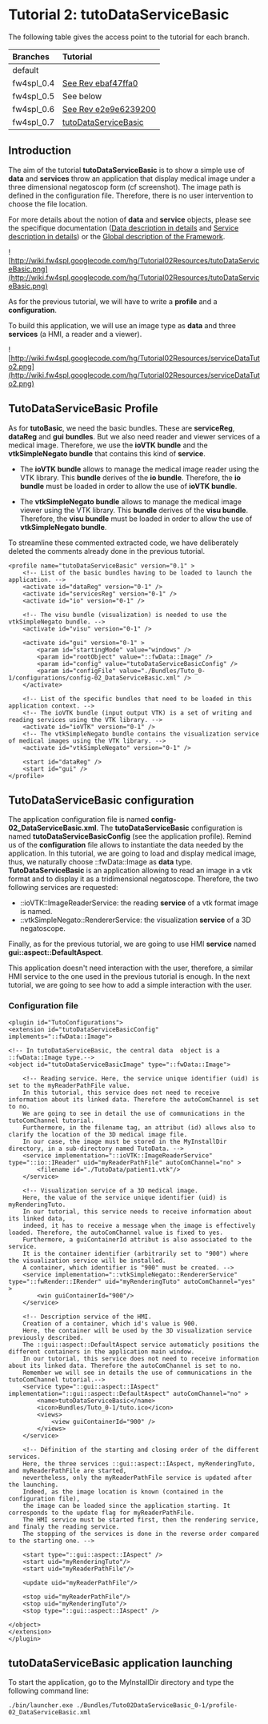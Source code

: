 # Tutorial 2: tutoDataServiceBasic #

The following table gives the access point to the tutorial for each branch.

| **Branches** | **Tutorial** |
|:-------------|:-------------|
| default      |              |
| fw4spl\_0.4  | [See Rev ebaf47ffa0](Tutorial2_fw4spl_04_Revision_ebaf47ffa0.md) |
| fw4spl\_0.5  |  See below   |
| fw4spl\_0.6  | [See Rev e2e9e6239200](Tutorial2_fw4spl_06_Revision_e2e9e6239200.md)|
| fw4spl\_0.7  | [tutoDataServiceBasic](Tutorial2.md) |

## Introduction ##

The aim of the tutorial **tutoDataServiceBasic** is to show a simple use of **data** and **services** throw an application that display medical image under a three dimensional negatoscop form (cf screenshot). The image path is defined in the configuration file. Therefore, there is no user intervention to choose the file location.

For more details about the notion of **data** and **service** objects, please see the specifique documentation ([Data description in details](DataDescription.md) and [Service description in details](ServiceDescription.md)) or the [Global description of the Framework](Description.md).

![http://wiki.fw4spl.googlecode.com/hg/Tutorial02Resources/tutoDataServiceBasic.png](http://wiki.fw4spl.googlecode.com/hg/Tutorial02Resources/tutoDataServiceBasic.png)

As for the previous tutorial, we will have to write a **profile** and a **configuration**.

To build this application, we will use an image type as **data** and three **services** (a HMI, a reader and a viewer).

![http://wiki.fw4spl.googlecode.com/hg/Tutorial02Resources/serviceDataTuto2.png](http://wiki.fw4spl.googlecode.com/hg/Tutorial02Resources/serviceDataTuto2.png)

## TutoDataServiceBasic Profile ##

As for **tutoBasic**, we need the basic bundles. These are **serviceReg**, **dataReg** and **gui** **bundles**. But we also need reader and viewer services of a medical image. Therefore, we use the **ioVTK bundle** and the **vtkSimpleNegato bundle** that contains this kind of **service**.

  * The **ioVTK bundle** allows to manage the medical image reader using the VTK library. This **bundle** derives of the **io bundle**. Therefore, the **io bundle** must be loaded in order to allow the use of **ioVTK bundle**.

  * The **vtkSimpleNegato bundle** allows to manage the medical image viewer using the VTK library. This **bundle** derives of the **visu bundle**. Therefore, the **visu bundle** must be loaded in order to allow the use of **vtkSimpleNegato bundle**.

To streamline these commented extracted code, we have deliberately deleted the comments already done in the previous tutorial.

```
<profile name="tutoDataServiceBasic" version="0.1" >
    <!-- List of the basic bundles having to be loaded to launch the application. -->
    <activate id="dataReg" version="0-1" />
    <activate id="servicesReg" version="0-1" />
    <activate id="io" version="0-1" />
    
    <!-- The visu bundle (visualization) is needed to use the vtkSimpleNegato bundle. -->
    <activate id="visu" version="0-1" />

    <activate id="gui" version="0-1" >
        <param id="startingMode" value="windows" />
        <param id="rootObject" value="::fwData::Image" />
        <param id="config" value="tutoDataServiceBasicConfig" />
        <param id="configFile" value="./Bundles/Tuto_0-1/configurations/config-02_DataServiceBasic.xml" />
    </activate>

    <!-- List of the specific bundles that need to be loaded in this application context. -->
    <!-- The ioVTK bundle (input output VTK) is a set of writing and reading services using the VTK library. -->
    <activate id="ioVTK" version="0-1" />
    <!-- The vtkSimpleNegato bundle contains the visualization service of medical images using the VTK library. -->
    <activate id="vtkSimpleNegato" version="0-1" />
    
    <start id="dataReg" />
    <start id="gui" />   
</profile>
```

## TutoDataServiceBasic configuration ##

The application configuration file is named **config-02\_DataServiceBasic.xml**. The **tutoDataServiceBasic** configuration is named **tutoDataServiceBasicConfig** (see the application profile).
Remind us of the **configuration** file allows to instantiate the data needed by the application. In this tutorial, we are going to load and display medical image, thus, we naturally choose ::fwData::Image as  **data** type.
**TutoDataServiceBasic** is an application allowing to read an image in a vtk format and to display it as a tridimensional negatoscope. Therefore, the two following services are requested:
  * ::ioVTK::ImageReaderService: the reading **service** of a vtk format image is named.
  * ::vtkSimpleNegato::RendererService: the visualization **service** of a 3D negatoscope.

Finally, as for the previous tutorial, we are going to use HMI **service** named **gui::aspect::DefaultAspect**.

This application doesn't need interaction with the user, therefore, a similar HMI service to the one used in the previous tutorial is enough. In the next tutorial, we are going to see how to add a simple interaction with the user.

### Configuration file ###

```
<plugin id="TutoConfigurations">
<extension id="tutoDataServiceBasicConfig" implements="::fwData::Image">

<!-- In tutoDataServiceBasic, the central data  object is a ::fwData::Image type.-->
<object id="tutoDataServiceBasicImage" type="::fwData::Image">

    <!-- Reading service. Here, the service unique identifier (uid) is set to the myReaderPathFile value.
    In this tutorial, this service does not need to receive information about its linked data. Therefore the autoComChannel is set to no.
    We are going to see in detail the use of communications in the tutoComChannel tutorial.
    Furthermore, in the filename tag, an attribut (id) allows also to clarify the location of the 3D medical image file. 
    In our case, the image must be stored in the MyInstallDir directory, in a sub-directory named TutoData. --> 
    <service implementation="::ioVTK::ImageReaderService" type="::io::IReader" uid="myReaderPathFile" autoComChannel="no" >
        <filename id="./TutoData/patient1.vtk"/>
    </service>
 
    <!-- Visualization service of a 3D medical image.
    Here, the value of the service unique identifier (uid) is myRenderingTuto.
    In our tutorial, this service needs to receive information about its linked data,
    indeed, it has to receive a message when the image is effectively loaded. Therefore, the autoComChannel value is fixed to yes.
    Furthermore, a guiContainerId attribut is also associated to the service.
    It is the container identifier (arbitrarily set to "900") where the visualization service will be installed. 
    A container, which identifier is "900" must be created. -->
    <service implementation="::vtkSimpleNegato::RendererService" type="::fwRender::IRender" uid="myRenderingTuto" autoComChannel="yes" > 
        <win guiContainerId="900"/>
    </service>

    <!-- Description service of the HMI.
    Creation of a container, which id's value is 900.
    Here, the container will be used by the 3D visualization service previously described. 
    The ::gui::aspect::DefaultAspect service automaticly positions the different containers in the application main window.
    In our tutorial, this service does not need to receive information about its linked data. Therefore the autoComChannel is set to no.
    Remember we will see in details the use of communications in the tutoComChannel tutorial.-->
    <service type="::gui::aspect::IAspect" implementation="::gui::aspect::DefaultAspect" autoComChannel="no" >
        <name>tutoDataServiceBasic</name>
        <icon>Bundles/Tuto_0-1/tuto.ico</icon>
        <views>
            <view guiContainerId="900" />
        </views>
    </service>

    <!-- Définition of the starting and closing order of the different services.
    Here, the three services ::gui::aspect::IAspect, myRenderingTuto, and myReaderPathFile are started,
    nevertheless, only the myReaderPathFile service is updated after the launching.
    Indeed, as the image location is known (contained in the configuration file),
    the image can be loaded since the application starting. It corresponds to the update flag for myReaderPathFile.
    The HMI service must be started first, then the rendering service, and finaly the reading service.
    The stopping of the services is done in the reverse order compared to the starting one. -->
    
    <start type="::gui::aspect::IAspect" />
    <start uid="myRenderingTuto"/>
    <start uid="myReaderPathFile"/>

    <update uid="myReaderPathFile"/>

    <stop uid="myReaderPathFile"/>
    <stop uid="myRenderingTuto"/>
    <stop type="::gui::aspect::IAspect" />

</object>
</extension>
</plugin>
```

## tutoDataServiceBasic application launching ##

To start the application, go to the MyInstallDir directory and type the following command line:

```
./bin/launcher.exe ./Bundles/Tuto02DataServiceBasic_0-1/profile-02_DataServiceBasic.xml
```